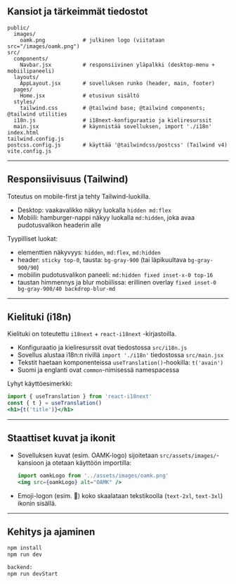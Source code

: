
## Kansiot ja tärkeimmät tiedostot

```
public/
  images/
    oamk.png            # julkinen logo (viitataan src="/images/oamk.png")
src/
  components/
    Navbar.jsx          # responsiivinen yläpalkki (desktop-menu + mobiilipaneeli)
  layouts/
    AppLayout.jsx       # sovelluksen runko (header, main, footer)
  pages/
    Home.jsx            # etusivun sisältö
  styles/
    tailwind.css        # @tailwind base; @tailwind components; @tailwind utilities
  i18n.js               # i18next-konfiguraatio ja kieliresurssit
  main.jsx              # käynnistää sovelluksen, import './i18n'
index.html
tailwind.config.js
postcss.config.js       # käyttää '@tailwindcss/postcss' (Tailwind v4)
vite.config.js
```

---

## Responsiivisuus (Tailwind)

Toteutus on mobile-first ja tehty Tailwind-luokilla.

- Desktop: vaakavalikko näkyy luokalla `hidden md:flex`
- Mobiili: hamburger-nappi näkyy luokalla `md:hidden`, joka avaa pudotusvalikon headerin alle

Tyypilliset luokat:
- elementtien näkyvyys: `hidden`, `md:flex`, `md:hidden`
- header: `sticky top-0`, tausta: `bg-gray-900` (tai läpikuultava `bg-gray-900/90`)
- mobiilin pudotusvalikon paneeli: `md:hidden fixed inset-x-0 top-16`
- taustan himmennys ja blur mobiilissa: erillinen overlay `fixed inset-0 bg-gray-900/40 backdrop-blur-md`

---

## Kielituki (i18n)

Kielituki on toteutettu `i18next` + `react-i18next` -kirjastoilla.

- Konfiguraatio ja kieliresurssit ovat tiedostossa `src/i18n.js`
- Sovellus alustaa i18n:n rivillä `import './i18n'` tiedostossa `src/main.jsx`
- Tekstit haetaan komponenteissa `useTranslation()`-hookilla: `t('avain')`
- Suomi ja englanti ovat `common`-nimisessä namespacessa

Lyhyt käyttöesimerkki:
```jsx
import { useTranslation } from 'react-i18next'
const { t } = useTranslation()
<h1>{t('title')}</h1>
```

---

## Staattiset kuvat ja ikonit

- Sovelluksen kuvat (esim. OAMK-logo) sijoitetaan `src/assets/images/`-kansioon ja otetaan käyttöön importilla:
  ```jsx
  import oamkLogo from '../assets/images/oamk.png'
  <img src={oamkLogo} alt="OAMK" />
- Emoji-logon (esim. 🎥) koko skaalataan tekstikoolla (`text-2xl`, `text-3xl`) ikonin sisällä.

---

## Kehitys ja ajaminen

```bash
npm install
npm run dev

backend: 
npm run devStart
```

